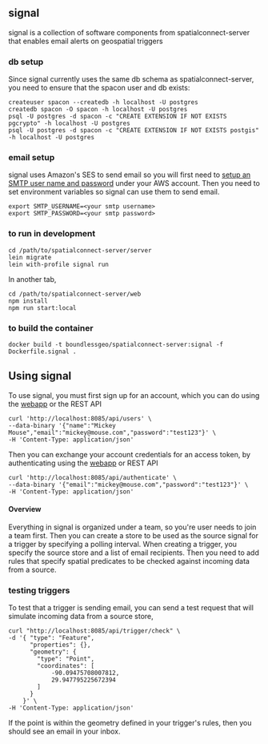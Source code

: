 ## signal

signal is a collection of software components from spatialconnect-server that enables email alerts on geospatial triggers

### db setup

Since signal currently uses the same db schema as spatialconnect-server,
you need to ensure that the spacon user and db exists:

```
createuser spacon --createdb -h localhost -U postgres
createdb spacon -O spacon -h localhost -U postgres
psql -U postgres -d spacon -c "CREATE EXTENSION IF NOT EXISTS pgcrypto" -h localhost -U postgres
psql -U postgres -d spacon -c "CREATE EXTENSION IF NOT EXISTS postgis" -h localhost -U postgres
```

### email setup

signal uses Amazon's SES to send email so you will first need to [setup an SMTP
user name and
password](http://docs.aws.amazon.com/ses/latest/DeveloperGuide/smtp-credentials.html) under your AWS account.
Then you need to set environment variables so signal can use them to send email.

```
export SMTP_USERNAME=<your smtp username>
export SMTP_PASSWORD=<your smtp password>
```

### to run in development

```
cd /path/to/spatialconnect-server/server
lein migrate
lein with-profile signal run
```
In another tab,
```
cd /path/to/spatialconnect-server/web
npm install
npm run start:local
```

### to build the container

```
docker build -t boundlessgeo/spatialconnect-server:signal -f Dockerfile.signal .
```


## Using signal

To use signal, you must first sign up for an account, which you can do
using the [webapp](http://localhost:8080/signup) or the REST API

```
curl 'http://localhost:8085/api/users' \
--data-binary '{"name":"Mickey Mouse","email":"mickey@mouse.com","password":"test123"}' \
-H 'Content-Type: application/json'
```

Then you can exchange your account credentials for an access token, by
authenticating using the [webapp](http://localhost:8080/login) or REST
API

```
curl 'http://localhost:8085/api/authenticate' \
--data-binary '{"email":"mickey@mouse.com","password":"test123"}' \
-H 'Content-Type: application/json'
```

#### Overview
Everything in signal is organized under a team, so you're user needs to
join a team first. Then you can create a store to be used as the source
signal for a trigger by specifying a polling interval.  When creating a trigger,
you specify the source store and a list of email recipients.  Then you
need to add rules that specify spatial predicates to be
checked against incoming data from a source.


### testing triggers
To test that a trigger is sending email, you can send a test request
that will simulate incoming data from a source store,

```
curl "http://localhost:8085/api/trigger/check" \
-d '{ "type": "Feature",
      "properties": {},
      "geometry": {
        "type": "Point",
        "coordinates": [
            -90.09475708007812,
            29.947795225672394
        ]
      }
    }' \
-H 'Content-Type: application/json'
```

If the point is within the geometry defined in your trigger's rules,
then you should see an email in your inbox.
